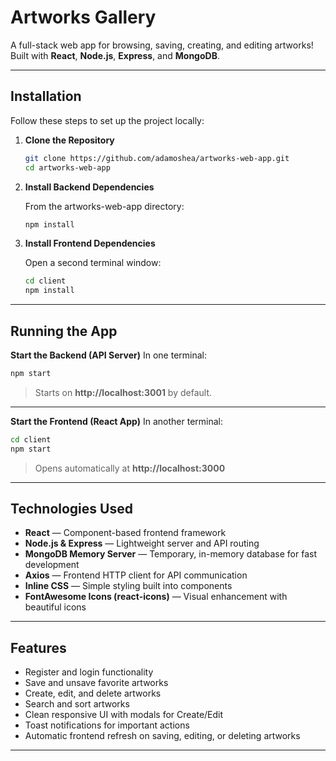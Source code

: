 
# Artworks Gallery

A full-stack web app for browsing, saving, creating, and editing artworks!  
Built with **React**, **Node.js**, **Express**, and **MongoDB**.

---

## Installation

Follow these steps to set up the project locally:

1. **Clone the Repository**

   ```bash
   git clone https://github.com/adamoshea/artworks-web-app.git
   cd artworks-web-app
   ```

2. **Install Backend Dependencies**

   From the artworks-web-app directory:
   ```bash
   npm install
   ```

3. **Install Frontend Dependencies**

   Open a second terminal window:

   ```bash
   cd client
   npm install
   ```

---

## Running the App

**Start the Backend (API Server)**
In one terminal:

```bash
npm start
```
> Starts on **http://localhost:3001** by default.

---

**Start the Frontend (React App)**
In another terminal:

```bash
cd client
npm start
```
> Opens automatically at **http://localhost:3000**

---

## Technologies Used

- **React** — Component-based frontend framework
- **Node.js & Express** — Lightweight server and API routing
- **MongoDB Memory Server** — Temporary, in-memory database for fast development
- **Axios** — Frontend HTTP client for API communication
- **Inline CSS** — Simple styling built into components
- **FontAwesome Icons (react-icons)** — Visual enhancement with beautiful icons

---

## Features

- Register and login functionality
- Save and unsave favorite artworks
- Create, edit, and delete artworks
- Search and sort artworks
- Clean responsive UI with modals for Create/Edit
- Toast notifications for important actions
- Automatic frontend refresh on saving, editing, or deleting artworks

---
